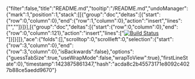 {"filter":false,"title":"README.md","tooltip":"/README.md","undoManager":{"mark":1,"position":1,"stack":[[{"group":"doc","deltas":[{"start":{"row":0,"column":0},"end":{"row":1,"column":0},"action":"insert","lines":["",""]}]}],[{"group":"doc","deltas":[{"start":{"row":0,"column":0},"end":{"row":0,"column":121},"action":"insert","lines":["[![Build Status](https://travis-ci.org/Mongit/C9Ejercicios.svg?branch=master)](https://travis-ci.org/Mongit/C9Ejercicios)"]}]}]]},"ace":{"folds":[],"scrolltop":0,"scrollleft":0,"selection":{"start":{"row":3,"column":0},"end":{"row":3,"column":0},"isBackwards":false},"options":{"guessTabSize":true,"useWrapMode":false,"wrapToView":true},"firstLineState":0},"timestamp":1423875861347,"hash":"acda8c2b45573171e8092c4027b88ce5aedd9670"}